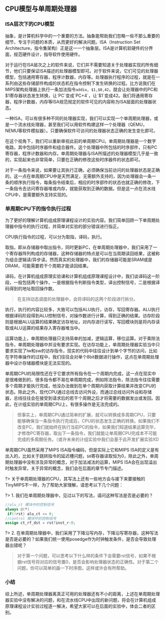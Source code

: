 ## CPU模型与单周期处理器

### ISA层次下的CPU模型
抽象，是计算机科学中的一个重要的方法。抽象能帮助我们忽略一些不那么重要的细节，专注于问题的本质，从而更好的解决问题。ISA（Instruction Set Architecture，指令集架构）正是这一一个抽象层。ISA是计算机软硬件的分界面，规范硬件设计，指导软件使用硬件。

对于运行在ISA层次之上的软件来说，它们并不需要知道关于处理器实现的所有细节，他们只要保证ISA描述的处理器模型即可。对于软件来说，它们可见的处理器模型，包括通用寄存器，程序计数器，内存等。处理器执行程序的过程，就是在一系列由这些存储部件构成的状态机在指令控制下发生转换的过程。比方说我们在MIPS架构处理器上执行一条加法指令`addiu, $1,$0,42`，就会让处理器中的PC和$1寄存器状态发生转换，让`PC`变成`PC+4`，让`$1`变成42。我们将通用寄存器，程序计数器，内存等ISA规范规定的软件可见的内容称为ISA层面的处理器状态。

一种ISA，可以有很多种不同的处理器实现，我们可以实现一个单周期处理器，或是一个流水线处理器，甚至我们可以用软件构建这样一个处理器（QEMU，NEMU等软件模拟器）。只要确保软件可访问的处理器状态正确的发生变化即可。

在这个视角下，我们可以重新审视此前的单周期CPU。单周期处理器是一个数字电路，其中包括时序器件和组合器件。这个处理器中所包括的时序部件，只有PC寄存器，程序计数器和内存。单周期处理器与ISA所描述的处理器模型几乎是一致的，实现起来也非常简单，只要在正确的修改这些时序器件的状态即可。

对于一条指令来说，如果要让其执行正确，必须确保当前访问的处理器状态是正确的。这一点在单周期CPU中是天然满足，无需额外支持的，因为处理器会一条一条的顺序执行指令，每条指令结束后，相应的时序部件的状态也就正确的修改，下一条指令去访问寄存器堆或内存，就能获取到正确的数据。但是这一点在流水线CPU中，是需要额外支持实现的。

### 单周期CPU下的指令执行过程

为了更好的理解计算机组成原理课程设计的实验内容。我们简单回顾一下单周期处理器中指令的执行过程，并简单对实验的部分错误进行指正。

CPU执行指令的过程，可以分为取指，译码，执行。

取指，即从存储器中取出指令，同时更新PC，在单周期处理器中，我们采用了一个寄存器阵列构成的存储器，这种存储器的特点是可以在当周期读回结果，这被称为组合逻辑读/异步读。然而真实的处理器中，我们的存储器可能是SRAM或是DRAM，可能需要若干个周期才能读回结果。

译码，在计算机组成原理实验课和计算机组成原理课程设计中，我们谈译码这一阶段，一般包括两个操作，一是根据指令判断指令类型，译出控制信号，二是根据译码得到的地址取回操作数。

> 在支持动态调度的处理器中，会将译码的这两个阶段进行拆分。

执行，执行的内容比较多，大致可以包括ALU执行，访存，写回寄存器。ALU执行根据译码阶段得到ALU控制信号，对操作数进行计算，得到正确的结果。访存阶段则是根据ALU运算的结果确定访存地址，对内存进行读写，写回模块则是将内存读取或ALU运算的结果存入寄存器堆当中。

运算功能上，单周期处理器只支持简单的加减，逻辑运算，移位运算。对于乘除法指令，单周期处理器中并没有要求实现。在访存功能上，单周期处理器实验当中只要求实现了lw和sw的访存指令，现实的代码中往往设计到单个字节的访问，比如在字符串操作的过程中，我们往往会对单个8bit数据进行操作，这点在单周期处理器中设计存储器模块是无法实现的。

单周期CPU的局限性还在于它要求所有指令在一个周期内完成，这一点在现实中是很难做到的，很多指令都不易在单周期完成，例如除法指令，除法指令往往需要多个周期才能执行完成，他没办法做到在单个周期内获取计算结果并改变CPU的状态。除此之外，现代CPU通过总线去访问外设，而通过总线访问外设和存储器，总线往往会在接受到请求后的若干个周期之后才将需要的数据发出或发回。因此，在计组实验的单周期CPU上，有很多操作是无法完成的。

> 但事实上，单周期CPU通过简单的扩展，就可以转换成多周期CPU，只要能够确保当一条指令执行完成后，CPU的状态发生正确的转换。如果我们不改变PC，我们就始终在执行当前PC的指令，如果我们知道结果运算完毕，才修改PC寄存器，取出下一条指令，我们就能让单周期CPU完成本不可能完成的多周期任务。（或许未来的计组实验中我们会基于此开发扩展实验XD

单周期CPU虽然采用了MIPS ISA指令编码，但是实际上它和MIPS ISA的定义是有出入的，比如关于跳转指令的延迟槽问题，`$0`寄存器读取恒为0，除此之外，单周期处理器中没有涉及异常的概念，对于加法减法的运算，MIPS ISA会在出现溢出时触发异常，关于异常的概念，我们会在后面的章节专门描述。

?> 关于单周期处理器的CPU，其写法上还有一些地方会与接下来要接触的TinyMIPS不一样，为了帮助大家理解，请思考以下几个问题：

?> 1. 我们在单周期处理器中，见过以下的写法，请问这种写法是否是必要的？
   ```verilog
   //alu_ct 模块中的控制信号
   always @(*)
   	if(!rst) alu_ct <= 0;
   //control 模块中的控制信号
   assign ct_rf_dst = rst?inst_r:0;
   ```
?> 2. 在单周期处理器中，我们采用了下降沿写内存，下降沿写寄存器，这种写法是否是必要的？如果我们统一使用posedge作为时钟触发条件，是否会导致处理器出错呢？

> 对于第一个问题，可以思考以下什么样的条件下会需要rst信号，如果不根据rst信号将对应的信号置0，是否会影响处理器状态的正确性。对于第二个问题，你可以简单的画一下时序图，这样或许会有所帮助。

### 小结

综上所述，单周期处理器离真正可用的处理器还有不小的距离，上述在单周期处理器实验中没有解决的问题，和在流水线CPU中出现的新问题，将会在计算机组成原理课程设计实验过程逐一解决，希望大家可以在后面的实验中，体会二者的区别。
